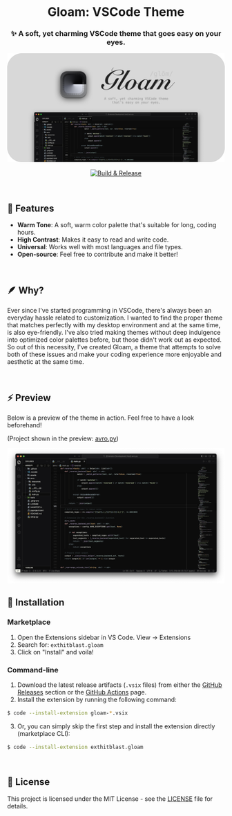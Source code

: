 <div align="center">

# Gloam: VSCode Theme
### ✨ A soft, yet charming VSCode theme that goes easy on your eyes.

<img src="assets/banner.png" style="width: 800px; height: auto;">

<br>

[![Build & Release](https://github.com/hitblast/Gloam/actions/workflows/build.yml/badge.svg)](https://github.com/hitblast/Gloam/actions/workflows/build.yml)

<br>

</div>

## 🌟 Features

- **Warm Tone**: A soft, warm color palette that's suitable for long, coding hours.
- **High Contrast**: Makes it easy to read and write code.
- **Universal**: Works well with most languages and file types.
- **Open-source**: Feel free to contribute and make it better!

<br>

## 🪶 Why?

Ever since I've started programming in VSCode, there's always been an everyday hassle related to customization. I wanted to find the proper theme that matches perfectly with my desktop environment and at the same time, is also eye-friendly. I've also tried making themes without deep indulgence into optimized color palettes before, but those didn't work out as expected. So out of this necessity, I've created Gloam, a theme that attempts to solve both of these issues and make your coding experience more enjoyable and aesthetic at the same time.

<br>

## ⚡ Preview

Below is a preview of the theme in action. Feel free to have a look beforehand!

(Project shown in the preview: [avro.py](https://github.com/hitblast/avro.py))

<img src="assets/preview.png">

## 🔨 Installation

### Marketplace
1. Open the Extensions sidebar in VS Code. View → Extensions
2. Search for: `exthitblast.gloam`
3. Click on "Install" and voila!

### Command-line
1. Download the latest release artifacts (`.vsix` files) from either the [GitHub Releases](https://github.com/hitblast/Gloam/releases) section or the [GitHub Actions](https://github.com/hitblast/Gloam/actions) page.
2. Install the extension by running the following command:
```bash
$ code --install-extension gloam-*.vsix
```
3. Or, you can simply skip the first step and install the extension directly (marketplace CLI):
```bash
$ code --install-extension exthitblast.gloam
```

<br>

## 🔖 License

This project is licensed under the MIT License - see the [LICENSE](LICENSE) file for details.